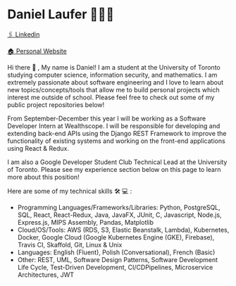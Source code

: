 # Daniel Laufer 👨🏻‍💻


[🖇 Linkedin](https://www.linkedin.com/in/daniel-laufer-7ba986176/)

[🏠 Personal Website](https://daniel-laufer.github.io/)


Hi there 👋 , My name is Daniel! I am a student at the University of Toronto studying computer science, information security, and mathematics. I am extremely passionate about software engineering and I love to learn about new topics/concepts/tools that allow me to build personal projects which interest me outside of school. Please feel free to check out some of my public project repositories below!

From September-December this year I will be working as a Software Developer Intern at Wealthscope. I will be responsible for developing and extending back-end APIs using the Django REST Framework to improve the functionality of existing systems and working on the front-end applications using React & Redux.

I am also a Google Developer Student Club Technical Lead at the University of Toronto. Please see my experience section below on this page to learn more about this position!

Here are some of my technical skills 🛠 💻 :
- Programming Languages/Frameworks/Libraries: Python, PostgreSQL, SQL, React, React-Redux, Java, JavaFX, JUnit, C, Javascript, Node.js, Express.js, MIPS Assembly, Pandas, Matplotlib
- Cloud/OS/Tools: AWS (RDS, S3, Elastic Beanstalk, Lambda), Kubernetes, Docker, Google Cloud (Google Kubernetes Engine (GKE), Firebase), Travis CI, Skaffold, Git, Linux & Unix
- Languages: English (Fluent), Polish (Conversational), French (Basic)
- Other: REST, UML, Software Design Patterns, Software Development Life Cycle, Test-Driven Development, CI/CDPipelines, Microservice Architectures, JWT



